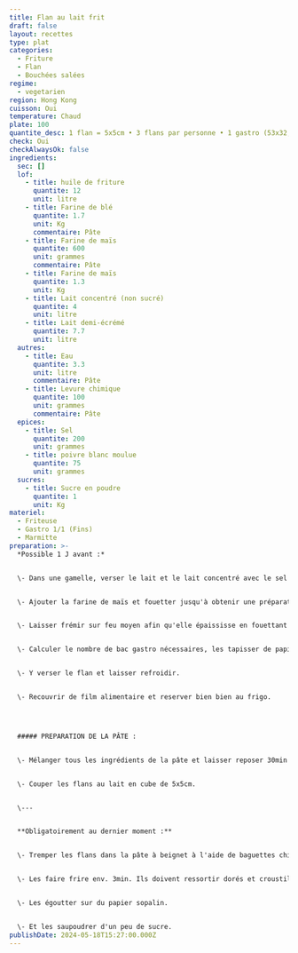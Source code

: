```yaml
---
title: Flan au lait frit
draft: false
layout: recettes
type: plat
categories:
  - Friture
  - Flan
  - Bouchées salées
regime:
  - vegetarien
region: Hong Kong
cuisson: Oui
temperature: Chaud
plate: 100
quantite_desc: 1 flan = 5x5cm • 3 flans par personne • 1 gastro (53x32,5cm) = env. 60 flans
check: Oui
checkAlwaysOk: false
ingredients:
  sec: []
  lof:
    - title: huile de friture
      quantite: 12
      unit: litre
    - title: Farine de blé
      quantite: 1.7
      unit: Kg
      commentaire: Pâte
    - title: Farine de maïs
      quantite: 600
      unit: grammes
      commentaire: Pâte
    - title: Farine de maïs
      quantite: 1.3
      unit: Kg
    - title: Lait concentré (non sucré)
      quantite: 4
      unit: litre
    - title: Lait demi-écrémé
      quantite: 7.7
      unit: litre
  autres:
    - title: Eau
      quantite: 3.3
      unit: litre
      commentaire: Pâte
    - title: Levure chimique
      quantite: 100
      unit: grammes
      commentaire: Pâte
  epices:
    - title: Sel
      quantite: 200
      unit: grammes
    - title: poivre blanc moulue
      quantite: 75
      unit: grammes
  sucres:
    - title: Sucre en poudre
      quantite: 1
      unit: Kg
materiel:
  - Friteuse
  - Gastro 1/1 (Fins)
  - Marmitte
preparation: >-
  *Possible 1 J avant :*


  \- Dans une gamelle, verser le lait et le lait concentré avec le sel et le poivre. Rectifier l'assaisonnement.


  \- Ajouter la farine de maïs et fouetter jusqu'à obtenir une préparation lisse.


  \- Laisser frémir sur feu moyen afin qu'elle épaississe en fouettant de temps en temps.


  \- Calculer le nombre de bac gastro nécessaires, les tapisser de papier sulfurisé.


  \- Y verser le flan et laisser refroidir.


  \- Recouvrir de film alimentaire et reserver bien bien au frigo.




  ##### PREPARATION DE LA PÂTE :


  \- Mélanger tous les ingrédients de la pâte et laisser reposer 30min à température ambiante.


  \- Couper les flans au lait en cube de 5x5cm. 


  \---


  **Obligatoirement au dernier moment :**


  \- Tremper les flans dans la pâte à beignet à l'aide de baguettes chinoises ou d'un écumoir.


  \- Les faire frire env. 3min. Ils doivent ressortir dorés et croustillants.


  \- Les égoutter sur du papier sopalin. 


  \- Et les saupoudrer d'un peu de sucre.
publishDate: 2024-05-18T15:27:00.000Z
---
```

